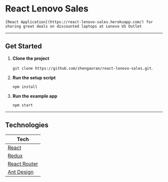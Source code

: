 # React Lenovo Sales

    [React Application](https://react-lenovo-sales.herokuapp.com/) for sharing great deals on discounted laptops at Lenovo US Outlet

---

## Get Started

1. **Clone the project**

    `git clone https://github.com/zhengaoran/react-lenovo-sales.git`.

3. **Run the setup script**

    `npm install`

4. **Run the example app**

    `npm start`

---

## Technologies

| **Tech** |
|----------|
|  [React](https://facebook.github.io/react/)  |
|  [Redux](http://redux.js.org) |
|  [React Router](https://github.com/reactjs/react-router) |
|  [Ant Design](https://github.com/ant-design/ant-design) |

